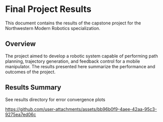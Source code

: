 # Final Project Results

This document contains the results of the capstone project for the Northwestern Modern Robotics specialization.

## Overview

The project aimed to develop a robotic system capable of performing path planning, trajectory generation, and feedback control for a mobile manipulator. The results presented here summarize the performance and outcomes of the project.

## Results Summary
See results directory for error convergence plots

https://github.com/user-attachments/assets/bb96b0f9-4aee-42aa-95c3-9275ea7ed06c



